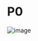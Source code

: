 # P0
![image](https://user-images.githubusercontent.com/100917423/157679468-a08f88cd-d17e-4698-a49d-d0ac925c444b.png)
